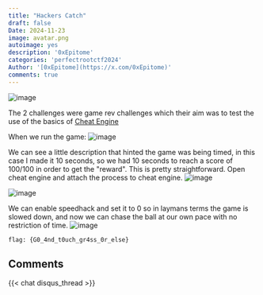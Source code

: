 ```yaml
---
title: "Hackers Catch"
draft: false
Date: 2024-11-23
image: avatar.png
autoimage: yes
description: '0xEpitome'
categories: 'perfectrootctf2024'
Author: '[0xEpitome](https://x.com/0xEpitome)'
comments: true
---
```

![image](perfectrootctf2024/20241118200022.png)

The 2 challenges were game rev challenges which their aim was to test the use of the basics of [Cheat Engine](https://www.cheatengine.org/)

When we run the  game:
![image](perfectrootctf2024/20241119230409.png)

We can see a little description that hinted the game was being timed, in this case I made it 10 seconds, so we had 10 seconds to reach a score of 100/100 in order to get the "reward". 
This is pretty straightforward. Open cheat engine and attach the process to cheat engine.
![image](perfectrootctf2024/20241119230650.png)

![image](perfectrootctf2024/20241119230837.png)

We can enable speedhack and set it to 0 so in laymans terms the game is slowed down, and now we can chase the ball at our own pace with no restriction of time.
![image](perfectrootctf2024/20241119231008.png)

`flag: {G0_4nd_t0uch_gr4ss_0r_else}`


## Comments

{{< chat disqus_thread >}}